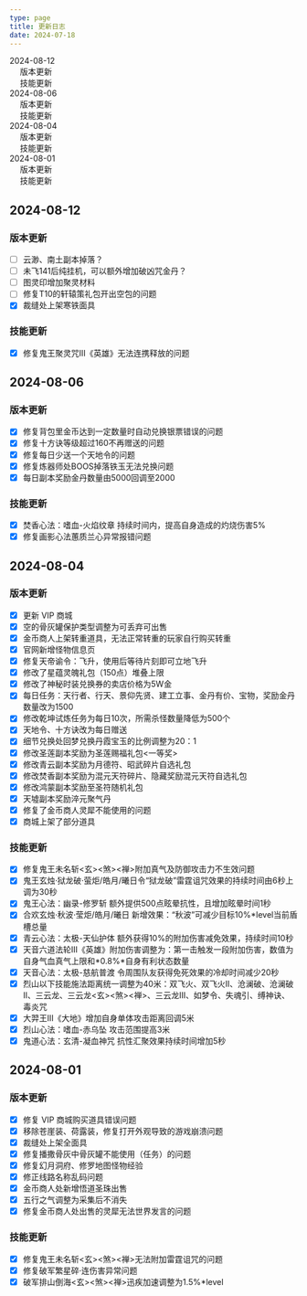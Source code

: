 ```yaml
---
type: page
title: 更新日志
date: 2024-07-18
---
```

<!-- markdownlint-disable MD033 MD024 -->

<div id="toc">

- [2024-08-12](#2024-08-12)
  - [版本更新](#版本更新)
  - [技能更新](#技能更新)
- [2024-08-06](#2024-08-06)
  - [版本更新](#版本更新-1)
  - [技能更新](#技能更新-1)
- [2024-08-04](#2024-08-04)
  - [版本更新](#版本更新-2)
  - [技能更新](#技能更新-2)
- [2024-08-01](#2024-08-01)
  - [版本更新](#版本更新-3)
  - [技能更新](#技能更新-3)

</div>

<div id="changeLog">

## 2024-08-12

### 版本更新

- [ ] 云渺、南土副本掉落？
- [ ] 未飞141后纯挂机，可以额外增加破凶咒金丹？
- [ ] 图灵印增加聚灵材料
- [ ] 修复T10的轩辕策礼包开出空包的问题
- [x] 裁缝处上架寒铁面具

### 技能更新

- [x] 修复鬼王聚灵咒III《英雄》无法连携释放的问题

## 2024-08-06

### 版本更新

- [x] 修复背包里金币达到一定数量时自动兑换银票错误的问题
- [x] 修复十方诀等级超过160不再赠送的问题
- [x] 修复每日少送一个天地令的问题
- [x] 修复炼器师处BOOS掉落铁玉无法兑换问题
- [x] 每日副本奖励金丹数量由5000回调至2000

### 技能更新

- [x] 焚香心法：嗜血-火焰纹章 持续时间内，提高自身造成的灼烧伤害5%
- [x] 修复画影心法蕙质兰心异常报错问题

## 2024-08-04

### 版本更新

- [x] 更新 VIP 商城
- [x] 空的骨灰罐保护类型调整为可丢弃可出售
- [x] 金币商人上架转重道具，无法正常转重的玩家自行购买转重
- [x] 官网新增怪物信息页
- [x] 修复天帝谕令：飞升，使用后等待片刻即可立地飞升
- [x] 修改了星蕴灵魄礼包（150点）堆叠上限
- [x] 修改了神秘时装兑换券的卖店价格为5W金
- [x] 每日任务：天行者、行天、景仰先贤、建工立事、金丹有价、宝物，奖励金丹数量改为1500
- [x] 修改乾坤试炼任务为每日10次，所需杀怪数量降低为500个
- [x] 天地令、十方诀改为每日赠送
- [x] 细节兑换处回梦兑换丹霞宝玉的比例调整为20：1
- [x] 修改圣莲副本奖励为圣莲赐福礼包<一等奖>
- [x] 修改青云副本奖励为月德符、昭武碎片自选礼包
- [x] 修改焚香副本奖励为混元天符碎片、隐藏奖励混元天符自选礼包
- [x] 修改鸿蒙副本奖励至圣符随机礼包
- [x] 天墟副本奖励淬元聚气丹
- [x] 修复了金币商人灵犀不能使用的问题
- [x] 商城上架了部分道具

### 技能更新

- [x] 修复鬼王未名斩<玄><煞><禅>附加真气及防御攻击力不生效问题
- [x] 鬼王玄烛·狱龙破·萤炬/皓月/曦日令“狱龙破”雷霆诅咒效果的持续时间由6秒上调为30秒
- [x] 鬼王心法：幽录-修罗斩 额外提供500点眩晕抗性，且增加眩晕时间1秒
- [x] 合欢玄烛·秋波·莹炬/皓月/曦日 新增效果：“秋波”可减少目标10%*level当前盾槽总量
- [x] 青云心法：太极-天仙护体 额外获得10%的附加伤害减免效果，持续时间10秒
- [x] 天音六道法轮III《英雄》附加伤害调整为：第一击触发一段附加伤害，数值为自身气血真气上限和\*0.8%\*自身有利状态数量
- [x] 天音心法：太极-慈航普渡 令周围队友获得免死效果的冷却时间减少20秒
- [x] 烈山以下技能施法距离统一调整为40米：双飞火、双飞火II、沧澜破、沧澜破II、三云龙、三云龙<玄><煞><禅>、三云龙III、如梦令、失魂引、缚神诀、毒炎咒
- [x] 大羿王III《大地》增加自身单体攻击距离回调5米
- [x] 烈山心法：嗜血-赤乌坠 攻击范围提高3米
- [x] 鬼道心法：玄清-凝血神咒 抗性汇聚效果持续时间增加5秒

## 2024-08-01

### 版本更新

- [x] 修复 VIP 商城购买道具错误问题
- [x] 移除苍崖装、荷露装，修复打开外观导致的游戏崩溃问题
- [x] 裁缝处上架全面具
- [x] 修复播撒骨灰中骨灰罐不能使用（任务）的问题
- [x] 修复幻月洞府、修罗地图怪物经验
- [x] 修正线路名称乱码问题
- [x] 金币商人处新增悟道圣珠出售
- [x] 五行之气调整为采集后不消失
- [x] 修复金币商人处出售的灵犀无法世界发言的问题

### 技能更新

- [x] 修复鬼王未名斩<玄><煞><禅>无法附加雷霆诅咒的问题
- [x] 修复破军繁星碎·连伤害异常问题
- [x] 破军排山倒海<玄><煞><禅>迅疾加速调整为1.5%*level

</div>
